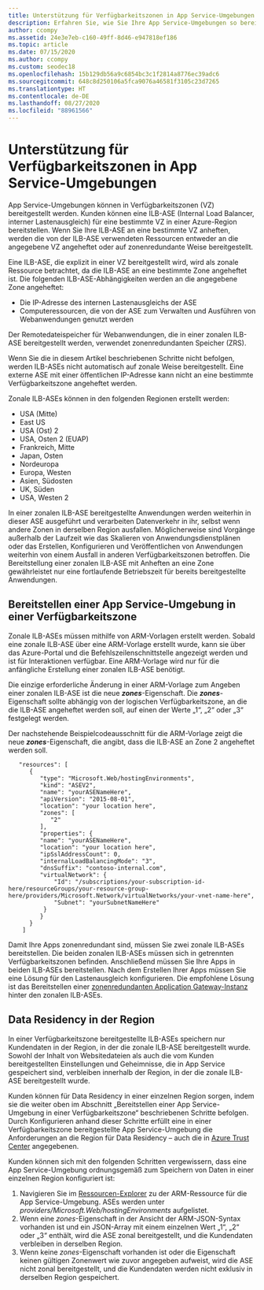 ```yaml
---
title: Unterstützung für Verfügbarkeitszonen in App Service-Umgebungen
description: Erfahren Sie, wie Sie Ihre App Service-Umgebungen so bereitstellen, dass Ihre Apps zonenredundant sind.
author: ccompy
ms.assetid: 24e3e7eb-c160-49ff-8d46-e947818ef186
ms.topic: article
ms.date: 07/15/2020
ms.author: ccompy
ms.custom: seodec18
ms.openlocfilehash: 15b129db56a9c6854bc3c1f2814a8776ec39adc6
ms.sourcegitcommit: 648c8d250106a5fca9076a46581f3105c23d7265
ms.translationtype: HT
ms.contentlocale: de-DE
ms.lasthandoff: 08/27/2020
ms.locfileid: "88961566"
---
```

# <a name="availability-zone-support-for-app-service-environments"></a>Unterstützung für Verfügbarkeitszonen in App Service-Umgebungen

App Service-Umgebungen können in Verfügbarkeitszonen (VZ) bereitgestellt werden.  Kunden können eine ILB-ASE (Internal Load Balancer, interner Lastenausgleich) für eine bestimmte VZ in einer Azure-Region bereitstellen. Wenn Sie Ihre ILB-ASE an eine bestimmte VZ anheften, werden die von der ILB-ASE verwendeten Ressourcen entweder an die angegebene VZ angeheftet oder auf zonenredundante Weise bereitgestellt.  

Eine ILB-ASE, die explizit in einer VZ bereitgestellt wird, wird als zonale Ressource betrachtet, da die ILB-ASE an eine bestimmte Zone angeheftet ist. Die folgenden ILB-ASE-Abhängigkeiten werden an die angegebene Zone angeheftet:

- Die IP-Adresse des internen Lastenausgleichs der ASE
- Computeressourcen, die von der ASE zum Verwalten und Ausführen von Webanwendungen genutzt werden

Der Remotedateispeicher für Webanwendungen, die in einer zonalen ILB-ASE bereitgestellt werden, verwendet zonenredundanten Speicher (ZRS).

Wenn Sie die in diesem Artikel beschriebenen Schritte nicht befolgen, werden ILB-ASEs nicht automatisch auf zonale Weise bereitgestellt. Eine externe ASE mit einer öffentlichen IP-Adresse kann nicht an eine bestimmte Verfügbarkeitszone angeheftet werden. 

Zonale ILB-ASEs können in den folgenden Regionen erstellt werden:

- USA (Mitte)
- East US
- USA (Ost) 2
- USA, Osten 2 (EUAP)
- Frankreich, Mitte 
- Japan, Osten
- Nordeuropa
- Europa, Westen
- Asien, Südosten
- UK, Süden
- USA, Westen 2

In einer zonalen ILB-ASE bereitgestellte Anwendungen werden weiterhin in dieser ASE ausgeführt und verarbeiten Datenverkehr in ihr, selbst wenn andere Zonen in derselben Region ausfallen.  Möglicherweise sind Vorgänge außerhalb der Laufzeit wie das Skalieren von Anwendungsdienstplänen oder das Erstellen, Konfigurieren und Veröffentlichen von Anwendungen weiterhin von einem Ausfall in anderen Verfügbarkeitszonen betroffen. Die Bereitstellung einer zonalen ILB-ASE mit Anheften an eine Zone gewährleistet nur eine fortlaufende Betriebszeit für bereits bereitgestellte Anwendungen.

## <a name="how-to-deploy-an-app-service-environment-in-an-availability-zone"></a>Bereitstellen einer App Service-Umgebung in einer Verfügbarkeitszone ##

Zonale ILB-ASEs müssen mithilfe von ARM-Vorlagen erstellt werden. Sobald eine zonale ILB-ASE über eine ARM-Vorlage erstellt wurde, kann sie über das Azure-Portal und die Befehlszeilenschnittstelle angezeigt werden und ist für Interaktionen verfügbar.  Eine ARM-Vorlage wird nur für die anfängliche Erstellung einer zonalen ILB-ASE benötigt.

Die einzige erforderliche Änderung in einer ARM-Vorlage zum Angeben einer zonalen ILB-ASE ist die neue ***zones***-Eigenschaft. Die ***zones***-Eigenschaft sollte abhängig von der logischen Verfügbarkeitszone, an die die ILB-ASE angeheftet werden soll, auf einen der Werte „1“, „2“ oder „3“ festgelegt werden.

Der nachstehende Beispielcodeausschnitt für die ARM-Vorlage zeigt die neue ***zones***-Eigenschaft, die angibt, dass die ILB-ASE an Zone 2 angeheftet werden soll.

```
   "resources": [
      {
         "type": "Microsoft.Web/hostingEnvironments",
         "kind": "ASEV2",
         "name": "yourASENameHere",
         "apiVersion": "2015-08-01",
         "location": "your location here",
         "zones": [
            "2"
         ],
         "properties": {
         "name": "yourASENameHere",
         "location": "your location here",
         "ipSslAddressCount": 0,
         "internalLoadBalancingMode": "3",
         "dnsSuffix": "contoso-internal.com",
         "virtualNetwork": {
             "Id": "/subscriptions/your-subscription-id-here/resourceGroups/your-resource-group-here/providers/Microsoft.Network/virtualNetworks/your-vnet-name-here",
             "Subnet": "yourSubnetNameHere"
          }
         }
      }
    ]
```

Damit Ihre Apps zonenredundant sind, müssen Sie zwei zonale ILB-ASEs bereitstellen. Die beiden zonalen ILB-ASEs müssen sich in getrennten Verfügbarkeitszonen befinden. Anschließend müssen Sie Ihre Apps in beiden ILB-ASEs bereitstellen. Nach dem Erstellen Ihrer Apps müssen Sie eine Lösung für den Lastenausgleich konfigurieren. Die empfohlene Lösung ist das Bereitstellen einer [zonenredundanten Application Gateway-Instanz](../../application-gateway/application-gateway-autoscaling-zone-redundant.md) hinter den zonalen ILB-ASEs. 

## <a name="in-region-data-residency"></a>Data Residency in der Region ##

In einer Verfügbarkeitszone bereitgestellte ILB-ASEs speichern nur Kundendaten in der Region, in der die zonale ILB-ASE bereitgestellt wurde. Sowohl der Inhalt von Websitedateien als auch die vom Kunden bereitgestellten Einstellungen und Geheimnisse, die in App Service gespeichert sind, verbleiben innerhalb der Region, in der die zonale ILB-ASE bereitgestellt wurde.

Kunden können für Data Residency in einer einzelnen Region sorgen, indem sie die weiter oben im Abschnitt „Bereitstellen einer App Service-Umgebung in einer Verfügbarkeitszone“ beschriebenen Schritte befolgen. Durch Konfigurieren anhand dieser Schritte erfüllt eine in einer Verfügbarkeitszone bereitgestellte App Service-Umgebung die Anforderungen an die Region für Data Residency – auch die in [Azure Trust Center](https://azuredatacentermap.azurewebsites.net/) angegebenen.

Kunden können sich mit den folgenden Schritten vergewissern, dass eine App Service-Umgebung ordnungsgemäß zum Speichern von Daten in einer einzelnen Region konfiguriert ist: 

1. Navigieren Sie im [Ressourcen-Explorer](https://resources.azure.com) zu der ARM-Ressource für die App Service-Umgebung.  ASEs werden unter *providers/Microsoft.Web/hostingEnvironments* aufgelistet.
2. Wenn eine *zones*-Eigenschaft in der Ansicht der ARM-JSON-Syntax vorhanden ist und ein JSON-Array mit einem einzelnen Wert „1“, „2“ oder „3“ enthält, wird die ASE zonal bereitgestellt, und die Kundendaten verbleiben in derselben Region.
2. Wenn keine *zones*-Eigenschaft vorhanden ist oder die Eigenschaft keinen gültigen Zonenwert wie zuvor angegeben aufweist, wird die ASE nicht zonal bereitgestellt, und die Kundendaten werden nicht exklusiv in derselben Region gespeichert.